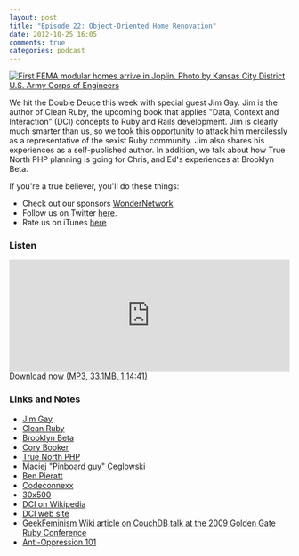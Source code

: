 ```yaml
---
layout: post
title: "Episode 22: Object-Oriented Home Renovation"
date: 2012-10-25 16:05
comments: true
categories: podcast
---
```


[![First FEMA modular homes arrive in Joplin. Photo by Kansas City District U.S. Army Corps of Engineers](http://farm7.staticflickr.com/6029/5967517006_fac5db6ddd_z.jpg)](http://www.flickr.com/photos/usace-kcd/5967517006 "First FEMA modular homes arrive in Joplin. Kansas City District U.S. Army Corps of Engineers")

We hit the Double Deuce this week with special guest Jim Gay. Jim is the author of Clean Ruby, the upcoming book that applies "Data, Context and Interaction" (DCI) concepts to Ruby and Rails development. Jim is clearly much smarter than us, so we took this opportunity to attack him mercilessly as a representative of the sexist Ruby community. Jim also shares his experiences as a self-published author. In addition, we talk about how True North PHP planning is going for Chris, and Ed's experiences at Brooklyn Beta.

If you're a true believer, you'll do these things:

* Check out our sponsors [WonderNetwork](https://wondernetwork.com/)
* Follow us on Twitter [here](https://twitter.com/dev_hell).
* Rate us on iTunes [here](http://itunes.apple.com/us/podcast/dev-hell/id489840699)

### Listen

<iframe frameborder='0' height='200px' scrolling='no' seamless src='https://embed.simplecast.com/35279?color=f5f5f5' width='100%'></iframe>
<a href="http://audio.simplecast.com/35279.mp3" rel="enclosure">Download now (MP3, 33.1MB, 1:14:41)</a>

### Links and Notes

* [Jim Gay](http://twitter.com/saturnflyer)
* [Clean Ruby](http://www.clean-ruby.com/)
* [Brooklyn Beta](http://brooklynbeta.org)
* [Cory Booker](http://en.wikipedia.org/wiki/Cory_Booker)
* [True North PHP](http://truenorthphp.ca)
* [Maciej "Pinboard guy" Ceglowski](http://twitter.com/pinboard)
* [Ben Pieratt](http://twitter.com/pieratt)
* [Codeconnexx](http://codeconnexx.com)
* [30x500](http://unicornfree.com/30x500)
* [DCI on Wikipedia](http://en.wikipedia.org/wiki/Data,_Context,_and_Interaction)
* [DCI web site](http://fulloo.info/)
* [GeekFeminism Wiki article on CouchDB talk at the 2009 Golden Gate Ruby Conference](http://geekfeminism.wikia.com/wiki/CouchDB_talk)
* [Anti-Oppression 101](http://confreaks.com/videos/1089-madisonruby2012-anti-opression-101)

